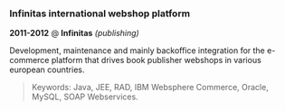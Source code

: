 ### Infinitas international webshop platform

__2011-2012__ @ __Infinitas__ _(publishing)_

Development, maintenance and mainly backoffice integration for the e-commerce platform that drives book publisher webshops in various european countries.

> Keywords: Java, JEE, RAD, IBM Websphere Commerce, Oracle, MySQL, SOAP Webservices.
